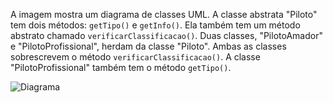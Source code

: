 A imagem mostra um diagrama de classes UML. A classe abstrata "Piloto" tem dois métodos: `getTipo()` e `getInfo()`. Ela também tem um método abstrato chamado `verificarClassificacao()`. Duas classes, "PilotoAmador" e "PilotoProfissional", herdam da classe "Piloto". Ambas as classes sobrescrevem o método `verificarClassificacao()`. A classe "PilotoProfissional" também tem o método `getTipo()`.

![](./docs/diagram.jpg?raw=true "Diagrama")
